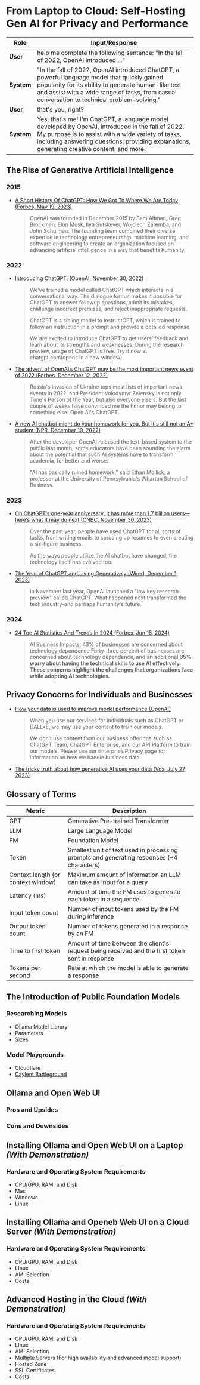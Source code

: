 # From Laptop to Cloud: Self-Hosting Gen AI for Privacy and Performance

|Role|Input/Response|
| --- | --- |
|**User**| help me complete the following sentence: "In the fall of 2022, OpenAI introduced ..."|
|**System**| "In the fall of 2022, OpenAI introduced ChatGPT, a powerful language model that quickly gained popularity for its ability to generate human-like text and assist with a wide range of tasks, from casual conversation to technical problem-solving."|
|**User**| that's you, right?|
|**System**| Yes, that's me! I'm ChatGPT, a language model developed by OpenAI, introduced in the fall of 2022. My purpose is to assist with a wide variety of tasks, including answering questions, providing explanations, generating creative content, and more.|

## The Rise of Generative Artificial Intelligence

### 2015

- [A Short History Of ChatGPT: How We Got To Where We Are Today (Forbes, May 19, 2023)](https://www.forbes.com/sites/bernardmarr/2023/05/19/a-short-history-of-chatgpt-how-we-got-to-where-we-are-today/)
  
  > OpenAI was founded in December 2015 by Sam Altman, Greg Brockman, Elon Musk, Ilya Sutskever, Wojciech Zaremba, and John Schulman. The founding team combined their diverse expertise in technology entrepreneurship, machine learning, and software engineering to create an organization focused on advancing artificial intelligence in a way that benefits humanity.


### 2022
- [Introducing ChatGPT, (OpenAI, November 30, 2022)](https://openai.com/index/chatgpt/)

  > We’ve trained a model called ChatGPT which interacts in a conversational way. The dialogue format makes it possible for ChatGPT to answer followup questions, admit its mistakes, challenge incorrect premises, and reject inappropriate requests.
  >
  > ChatGPT is a sibling model to InstructGPT, which is trained to follow an instruction in a prompt and provide a detailed response.
  > 
  > We are excited to introduce ChatGPT to get users’ feedback and learn about its strengths and weaknesses. During the research preview, usage of ChatGPT is free. Try it now at chatgpt.com(opens in a new window).

- [The advent of OpenAI’s ChatGPT may be the most important news event of 2022 (Forbes, December 12, 2022)](https://fortune.com/2022/12/12/openai-chatgpt-biggest-news-event-of-2022/)

  > Russia's invasion of Ukraine tops most lists of important news events in 2022, and President
Volodymyr Zelensky is not only Time's Person of the Year, but also everyone else's. But the last
couple of weeks have convinced me the honor may belong to something else: Open AI's ChatGPT.

- [A new AI chatbot might do your homework for you. But it's still not an A+ student (NPR, December 19, 2022)](https://www.npr.org/2022/12/19/1143912956/chatgpt-ai-chatbot-homework-academia)

  > After the developer OpenAI released the text-based system to the public last month, some educators have been sounding the alarm about the potential that such AI systems have to transform academia, for better and worse.
  >
  > "AI has basically ruined homework," said Ethan Mollick, a professor at the University of Pennsylvania's Wharton School of Business.

### 2023

- [On ChatGPT’s one-year anniversary, it has more than 1.7 billion users—here’s what it may do next (CNBC, November 30, 2023)](https://www.cnbc.com/2023/11/30/chatgpts-one-year-anniversary-how-the-viral-ai-chatbot-has-changed.html)

  > Over the past year, people have used ChatGPT for all sorts of tasks, from writing emails to sprucing up resumes to even creating a six-figure business.
  > 
  > As the ways people utilize the AI chatbot have changed, the technology itself has evolved too.

- [The Year of ChatGPT and Living Generatively (Wired, December 1, 2023)](https://www.wired.com/story/plaintext-chatgpt-year-of-living-generatively/)

  > In November last year, OpenAl launched a "low key research preview" called ChatGPT. What happened next transformed the tech industry-and perhaps humanity's future.

### 2024

- [24 Top AI Statistics And Trends In 2024 (Forbes, Jun 15, 2024)](https://www.forbes.com/advisor/business/ai-statistics/)

  > AI Business Impacts: 43% of businesses are concerned about technology dependence
  > Forty-three percent of businesses are concerned about technology dependence, and an additional **35% worry about having the technical skills to use AI effectively. These concerns highlight the challenges that organizations face while adopting AI technologies.**

## Privacy Concerns for Individuals and Businesses

- [How your data is used to improve model performance (OpenAI)](https://help.openai.com/en/articles/5722486-how-your-data-is-used-to-improve-model-performance)

  > When you use our services for individuals such as ChatGPT or DALL•E, we may use your content to train our models.
  > 
  > We don’t use content from our business offerings such as ChatGPT Team, ChatGPT Enterprise, and our API Platform to train our models. Please see our Enterprise Privacy page for information on how we handle business data. 

- [The tricky truth about how generative AI uses your data (Vox, July 27, 2023)](https://www.vox.com/technology/2023/7/27/23808499/ai-openai-google-meta-data-privacy-nope)

  > 



## Glossary of Terms

| **Metric** | **Description** |
| --- | --- |
| GPT | Generative Pre-trained Transformer |
| LLM | Large Language Model |
| FM | Foundation Model |
| Token | Smallest unit of text used in processing prompts and generating responses (~4 characters) |
| Context length (or context window) | Maximum amount of information an LLM can take as input for a query |
| Latency (ms) | Amount of time the FM uses to generate each token in a sequence |
| Input token count | Number of input tokens used by the FM during inference |
| Output token count | Number of tokens generated in a response by an FM |
| Time to first token | Amount of time between the client's request being received and the first token sent in response |
| Tokens per second | Rate at which the model is able to generate a response |

## The Introduction of Public Foundation Models

### Researching Models
- Ollama Model Library
- Parameters
- Sizes

### Model Playgrounds
- Cloudflare
- [Caylent Battleground](https://battleground.caylent.com/chat)

## Ollama and Open Web UI

### Pros and Upsides
### Cons and Downsides

## Installing Ollama and Open Web UI on a Laptop _(With Demonstration)_

### Hardware and Operating System Requirements
- CPU/GPU, RAM, and Disk
- Mac
- Windows
- Linux


## Installing Ollama and Openeb Web UI on a Cloud Server _(With Demonstration)_

### Hardware and Operating System Requirements
- CPU/GPU, RAM, and Disk
- LInux
- AMI Selection
- Costs

## Advanced Hosting in the Cloud _(With Demonstration)_

### Hardware and Operating System Requirements
- CPU/GPU, RAM, and Disk
- LInux
- AMI Selection
- Multiple Servers (For high availability and advanced model support)
- Hosted Zone
- SSL Certificates
- Costs
